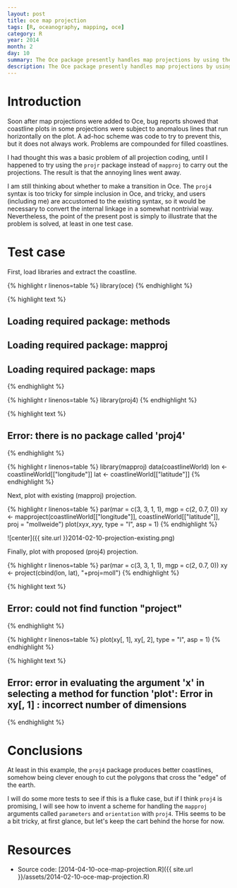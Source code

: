 ```yaml
---
layout: post
title: oce map projection
tags: [R, oceanography, mapping, oce]
category: R
year: 2014
month: 2
day: 10
summary: The Oce package presently handles map projections by using the ``mapproj`` package, but an alternative is the ``proj4`` package.  This post compares the two, focussing on the vexing problem of islands crossing the edge of the earth, which causes spurious lines on some Oce maps at present.
description: The Oce package presently handles map projections by using the ``mapproj`` package, but an alternative is the ``proj4`` package.  This post compares the two, focussing on the vexing problem of islands crossing the edge of the earth, which causes spurious lines on some Oce maps at present.
---
```


# Introduction

Soon after map projections were added to Oce, bug reports showed that coastline plots in some projections were subject to anomalous lines that run horizontally on the plot.  A ad-hoc scheme was code to try to prevent this, but it does not always work.  Problems are compounded for filled coastlines.

I had thought this was a basic problem of all projection coding, until I happened to try using the ``projr`` package instead of ``mapproj`` to carry out the projections.  The result is that the annoying lines went away.

I am still thinking about whether to make a transition in Oce.  The ``proj4`` syntax is too tricky for simple inclusion in Oce, and tricky, and users (including me) are accustomed to the existing syntax, so it would be necessary to convert the internal linkage in a somewhat nontrivial way.  Nevertheless, the point of the present post is simply to illustrate that the problem is solved, at least in one test case.


# Test case

First, load libraries and extract the coastline.


{% highlight r linenos=table %}
library(oce)
{% endhighlight %}



{% highlight text %}
## Loading required package: methods
## Loading required package: mapproj
## Loading required package: maps
{% endhighlight %}



{% highlight r linenos=table %}
library(proj4)
{% endhighlight %}



{% highlight text %}
## Error: there is no package called 'proj4'
{% endhighlight %}



{% highlight r linenos=table %}
library(mapproj)
data(coastlineWorld)
lon <- coastlineWorld[["longitude"]]
lat <- coastlineWorld[["latitude"]]
{% endhighlight %}


Next, plot with existing (mapproj) projection.


{% highlight r linenos=table %}
par(mar = c(3, 3, 1, 1), mgp = c(2, 0.7, 0))
xy <- mapproject(coastlineWorld[["longitude"]], coastlineWorld[["latitude"]], 
    proj = "mollweide")
plot(xy$x, xy$y, type = "l", asp = 1)
{% endhighlight %}

![center]({{ site.url }}2014-02-10-projection-existing.png) 


Finally, plot with proposed (proj4) projection.


{% highlight r linenos=table %}
par(mar = c(3, 3, 1, 1), mgp = c(2, 0.7, 0))
xy <- project(cbind(lon, lat), "+proj=moll")
{% endhighlight %}



{% highlight text %}
## Error: could not find function "project"
{% endhighlight %}



{% highlight r linenos=table %}
plot(xy[, 1], xy[, 2], type = "l", asp = 1)
{% endhighlight %}



{% highlight text %}
## Error: error in evaluating the argument 'x' in selecting a method for function 'plot': Error in xy[, 1] : incorrect number of dimensions
{% endhighlight %}

# Conclusions

At least in this example, the ``proj4`` package produces better coastlines, somehow being clever enough to cut the polygons that cross the "edge" of the earth.

I will do some more tests to see if this is a fluke case, but if I think ``proj4`` is promising, I will see how to invent a scheme for handling the ``mapproj`` arguments called ``parameters`` and ``orientation`` with ``proj4``.  THis seems to be a bit tricky, at first glance, but let's keep the cart behind the horse for now.


# Resources
* Source code: [2014-04-10-oce-map-projection.R]({{ site.url }}/assets/2014-02-10-oce-map-projection.R)
